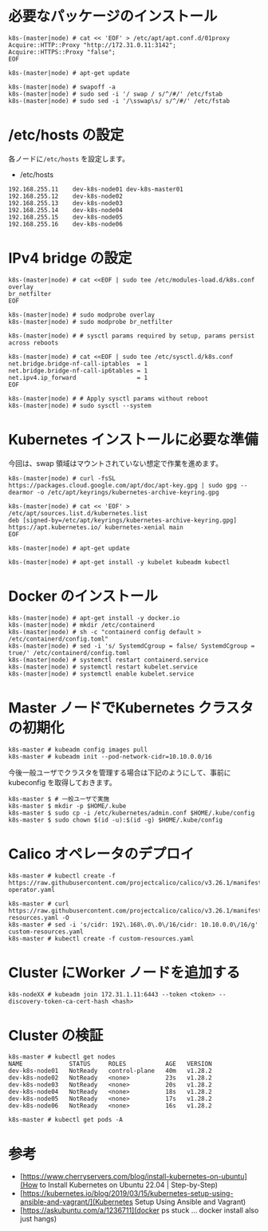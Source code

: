 # 必要なパッケージのインストール

```
k8s-(master|node) # cat << 'EOF' > /etc/apt/apt.conf.d/01proxy
Acquire::HTTP::Proxy "http://172.31.0.11:3142";
Acquire::HTTPS::Proxy "false";
EOF
```

```
k8s-(master|node) # apt-get update
```

```
k8s-(master|node) # swapoff -a
k8s-(master|node) # sudo sed -i '/ swap / s/^/#/' /etc/fstab
k8s-(master|node) # sudo sed -i '/\sswap\s/ s/^/#/' /etc/fstab
```

# /etc/hosts の設定
各ノードに`/etc/hosts` を設定します。

* /etc/hosts
```
192.168.255.11    dev-k8s-node01 dev-k8s-master01
192.168.255.12    dev-k8s-node02
192.168.255.13    dev-k8s-node03
192.168.255.14    dev-k8s-node04
192.168.255.15    dev-k8s-node05
192.168.255.16    dev-k8s-node06
```

# IPv4 bridge の設定

```
k8s-(master|node) # cat <<EOF | sudo tee /etc/modules-load.d/k8s.conf
overlay
br_netfilter
EOF
```

```
k8s-(master|node) # sudo modprobe overlay
k8s-(master|node) # sudo modprobe br_netfilter

k8s-(master|node) # # sysctl params required by setup, params persist across reboots

k8s-(master|node) # cat <<EOF | sudo tee /etc/sysctl.d/k8s.conf
net.bridge.bridge-nf-call-iptables  = 1
net.bridge.bridge-nf-call-ip6tables = 1
net.ipv4.ip_forward                 = 1
EOF

k8s-(master|node) # # Apply sysctl params without reboot
k8s-(master|node) # sudo sysctl --system
```

# Kubernetes インストールに必要な準備
今回は、swap 領域はマウントされていない想定で作業を進めます。

```
k8s-(master|node) # curl -fsSL https://packages.cloud.google.com/apt/doc/apt-key.gpg | sudo gpg --dearmor -o /etc/apt/keyrings/kubernetes-archive-keyring.gpg

k8s-(master|node) # cat << 'EOF' > /etc/apt/sources.list.d/kubernetes.list
deb [signed-by=/etc/apt/keyrings/kubernetes-archive-keyring.gpg] https://apt.kubernetes.io/ kubernetes-xenial main
EOF

k8s-(master|node) # apt-get update

k8s-(master|node) # apt-get install -y kubelet kubeadm kubectl
```

# Docker のインストール

```
k8s-(master|node) # apt-get install -y docker.io
k8s-(master|node) # mkdir /etc/containerd
k8s-(master|node) # sh -c "containerd config default > /etc/containerd/config.toml"
k8s-(master|node) # sed -i 's/ SystemdCgroup = false/ SystemdCgroup = true/' /etc/containerd/config.toml
k8s-(master|node) # systemctl restart containerd.service
k8s-(master|node) # systemctl restart kubelet.service
k8s-(master|node) # systemctl enable kubelet.service
```

# Master ノードでKubernetes クラスタの初期化

```
k8s-master # kubeadm config images pull
k8s-master # kubeadm init --pod-network-cidr=10.10.0.0/16
```

今後一般ユーザでクラスタを管理する場合は下記のようにして、事前にkubeconfig を取得しておきます。

```
k8s-master $ # 一般ユーザで実施
k8s-master $ mkdir -p $HOME/.kube
k8s-master $ sudo cp -i /etc/kubernetes/admin.conf $HOME/.kube/config
k8s-master $ sudo chown $(id -u):$(id -g) $HOME/.kube/config
```

# Calico オペレータのデプロイ

```
k8s-master # kubectl create -f https://raw.githubusercontent.com/projectcalico/calico/v3.26.1/manifests/tigera-operator.yaml
```

```
k8s-master # curl https://raw.githubusercontent.com/projectcalico/calico/v3.26.1/manifests/custom-resources.yaml -O
k8s-master # sed -i 's/cidr: 192\.168\.0\.0\/16/cidr: 10.10.0.0\/16/g' custom-resources.yaml
k8s-master # kubectl create -f custom-resources.yaml
```

# Cluster にWorker ノードを追加する

```
k8s-nodeXX # kubeadm join 172.31.1.11:6443 --token <token> --discovery-token-ca-cert-hash <hash>
```

# Cluster の検証

```
k8s-master # kubectl get nodes
NAME             STATUS     ROLES           AGE   VERSION
dev-k8s-node01   NotReady   control-plane   40m   v1.28.2
dev-k8s-node02   NotReady   <none>          23s   v1.28.2
dev-k8s-node03   NotReady   <none>          20s   v1.28.2
dev-k8s-node04   NotReady   <none>          18s   v1.28.2
dev-k8s-node05   NotReady   <none>          17s   v1.28.2
dev-k8s-node06   NotReady   <none>          16s   v1.28.2

k8s-master # kubectl get pods -A
```

# 参考
* [https://www.cherryservers.com/blog/install-kubernetes-on-ubuntu](How to Install Kubernetes on Ubuntu 22.04 | Step-by-Step)
* [https://kubernetes.io/blog/2019/03/15/kubernetes-setup-using-ansible-and-vagrant/](Kubernetes Setup Using Ansible and Vagrant)
* [https://askubuntu.com/a/1236711](docker ps stuck ... docker install also just hangs)


